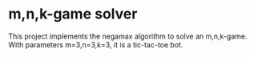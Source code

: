 # m,n,k-game solver

This project implements the negamax algorithm to solve an m,n,k-game. 
With parameters m=3,n=3,k=3, it is a tic-tac-toe bot.